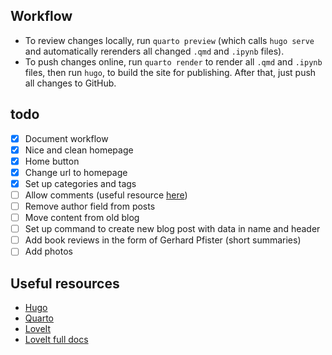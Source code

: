 ## Workflow
- To review changes locally, run `quarto preview` (which calls `hugo serve` and automatically rerenders all changed `.qmd` and `.ipynb` files).
- To push changes online, run `quarto render` to render all `.qmd` and `.ipynb` files, then run `hugo`, to build the site for publishing. After that, just push all changes to GitHub.

## todo
- [x] Document workflow
- [x] Nice and clean homepage
- [x] Home button
- [x] Change url to homepage
- [x] Set up categories and tags
- [ ] Allow comments (useful resource [here](https://cloudcannon.com/jamstack-ecosystem/commenting/))
- [ ] Remove author field from posts
- [ ] Move content from old blog
- [ ] Set up command to create new blog post with data in name and header
- [ ] Add book reviews in the form of Gerhard Pfister (short summaries)
- [ ] Add photos

## Useful resources
- [Hugo](https://gohugo.io/getting-started/quick-start/)
- [Quarto](https://quarto.org/docs/output-formats/hugo.html)
- [LoveIt](https://hugoloveit.com/theme-documentation-basics/)
- [LoveIt full docs](https://hugoloveit.com/theme-documentation-content/)
